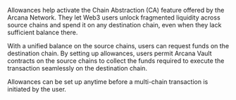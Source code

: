 Allowances help activate the Chain Abstraction (CA) feature offered by the Arcana Network. They let Web3 users unlock fragmented liquidity across source chains and spend it on any destination chain, even when they lack sufficient balance there.

With a unified balance on the source chains, users can request funds on the destination chain. By setting up allowances, users permit Arcana Vault contracts on the source chains to collect the funds required to execute the transaction seamlessly on the destination chain.

Allowances can be set up anytime before a multi-chain transaction is initiated by the user.
